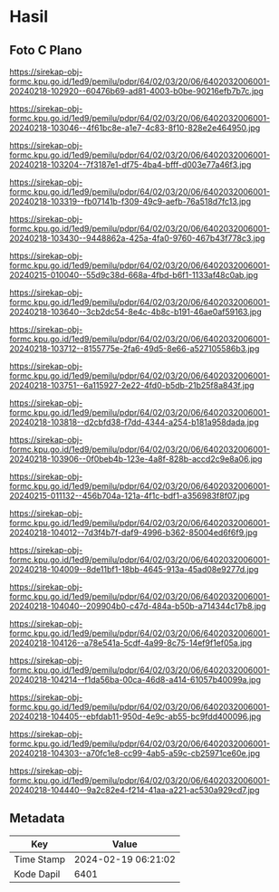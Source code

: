 # Hasil

## Foto C Plano

https://sirekap-obj-formc.kpu.go.id/1ed9/pemilu/pdpr/64/02/03/20/06/6402032006001-20240218-102920--60476b69-ad81-4003-b0be-90216efb7b7c.jpg

https://sirekap-obj-formc.kpu.go.id/1ed9/pemilu/pdpr/64/02/03/20/06/6402032006001-20240218-103046--4f61bc8e-a1e7-4c83-8f10-828e2e464950.jpg

https://sirekap-obj-formc.kpu.go.id/1ed9/pemilu/pdpr/64/02/03/20/06/6402032006001-20240218-103204--7f3187e1-df75-4ba4-bfff-d003e77a46f3.jpg

https://sirekap-obj-formc.kpu.go.id/1ed9/pemilu/pdpr/64/02/03/20/06/6402032006001-20240218-103319--fb07141b-f309-49c9-aefb-76a518d7fc13.jpg

https://sirekap-obj-formc.kpu.go.id/1ed9/pemilu/pdpr/64/02/03/20/06/6402032006001-20240218-103430--9448862a-425a-4fa0-9760-467b43f778c3.jpg

https://sirekap-obj-formc.kpu.go.id/1ed9/pemilu/pdpr/64/02/03/20/06/6402032006001-20240215-010040--55d9c38d-668a-4fbd-b6f1-1133af48c0ab.jpg

https://sirekap-obj-formc.kpu.go.id/1ed9/pemilu/pdpr/64/02/03/20/06/6402032006001-20240218-103640--3cb2dc54-8e4c-4b8c-b191-46ae0af59163.jpg

https://sirekap-obj-formc.kpu.go.id/1ed9/pemilu/pdpr/64/02/03/20/06/6402032006001-20240218-103712--8155775e-2fa6-49d5-8e66-a527105586b3.jpg

https://sirekap-obj-formc.kpu.go.id/1ed9/pemilu/pdpr/64/02/03/20/06/6402032006001-20240218-103751--6a115927-2e22-4fd0-b5db-21b25f8a843f.jpg

https://sirekap-obj-formc.kpu.go.id/1ed9/pemilu/pdpr/64/02/03/20/06/6402032006001-20240218-103818--d2cbfd38-f7dd-4344-a254-b181a958dada.jpg

https://sirekap-obj-formc.kpu.go.id/1ed9/pemilu/pdpr/64/02/03/20/06/6402032006001-20240218-103906--0f0beb4b-123e-4a8f-828b-accd2c9e8a06.jpg

https://sirekap-obj-formc.kpu.go.id/1ed9/pemilu/pdpr/64/02/03/20/06/6402032006001-20240215-011132--456b704a-121a-4f1c-bdf1-a356983f8f07.jpg

https://sirekap-obj-formc.kpu.go.id/1ed9/pemilu/pdpr/64/02/03/20/06/6402032006001-20240218-104012--7d3f4b7f-daf9-4996-b362-85004ed6f6f9.jpg

https://sirekap-obj-formc.kpu.go.id/1ed9/pemilu/pdpr/64/02/03/20/06/6402032006001-20240218-104009--8de11bf1-18bb-4645-913a-45ad08e9277d.jpg

https://sirekap-obj-formc.kpu.go.id/1ed9/pemilu/pdpr/64/02/03/20/06/6402032006001-20240218-104040--209904b0-c47d-484a-b50b-a714344c17b8.jpg

https://sirekap-obj-formc.kpu.go.id/1ed9/pemilu/pdpr/64/02/03/20/06/6402032006001-20240218-104126--a78e541a-5cdf-4a99-8c75-14ef9f1ef05a.jpg

https://sirekap-obj-formc.kpu.go.id/1ed9/pemilu/pdpr/64/02/03/20/06/6402032006001-20240218-104214--f1da56ba-00ca-46d8-a414-61057b40099a.jpg

https://sirekap-obj-formc.kpu.go.id/1ed9/pemilu/pdpr/64/02/03/20/06/6402032006001-20240218-104405--ebfdab11-950d-4e9c-ab55-bc9fdd400096.jpg

https://sirekap-obj-formc.kpu.go.id/1ed9/pemilu/pdpr/64/02/03/20/06/6402032006001-20240218-104303--a70fc1e8-cc99-4ab5-a59c-cb25971ce60e.jpg

https://sirekap-obj-formc.kpu.go.id/1ed9/pemilu/pdpr/64/02/03/20/06/6402032006001-20240218-104440--9a2c82e4-f214-41aa-a221-ac530a929cd7.jpg


## Metadata

| Key        | Value               |
| ---------- | ------------------- |
| Time Stamp | 2024-02-19 06:21:02 |
| Kode Dapil | 6401                |



